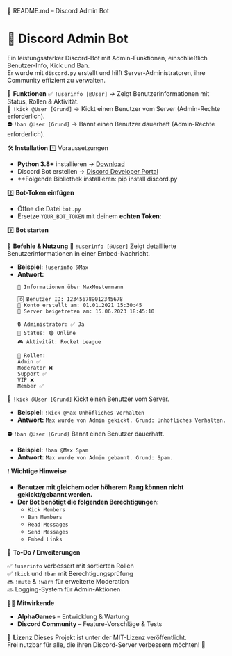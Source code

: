 📜 README.md – Discord Admin Bot

# 🚀 Discord Admin Bot

Ein leistungsstarker Discord-Bot mit Admin-Funktionen, einschließlich Benutzer-Info, Kick und Ban.  
Er wurde mit `discord.py` erstellt und hilft Server-Administratoren, ihre Community effizient zu verwalten.



📌 **Funktionen**
✅ `!userinfo [@User]` → Zeigt Benutzerinformationen mit Status, Rollen & Aktivität.  
🔨 `!kick @User [Grund]` → Kickt einen Benutzer vom Server (Admin-Rechte erforderlich).  
⛔ `!ban @User [Grund]` → Bannt einen Benutzer dauerhaft (Admin-Rechte erforderlich).  



🛠 **Installation**
1️⃣ Voraussetzungen
- **Python 3.8+** installieren → [Download](https://www.python.org/downloads/)
- Discord Bot erstellen → [Discord Developer Portal](https://discord.com/developers/applications)
- **Folgende Bibliothek installieren:
  pip install discord.py


2️⃣ **Bot-Token einfügen**
- Öffne die Datei `bot.py`
- Ersetze `YOUR_BOT_TOKEN` mit deinem **echten Token**:

3️⃣ **Bot starten**

🔧 **Befehle & Nutzung**
📜 `!userinfo [@User]`
Zeigt detaillierte Benutzerinformationen in einer Embed-Nachricht.
- **Beispiel:** `!userinfo @Max`
- **Antwort:**
  ```
  👤 Informationen über MaxMustermann

  🆔 Benutzer ID: 123456789012345678
  📅 Konto erstellt am: 01.01.2021 15:30:45
  📌 Server beigetreten am: 15.06.2023 18:45:10

  🔒 Administrator: ✅ Ja
  💬 Status: 🟢 Online
  🎮 Aktivität: Rocket League

  📜 Rollen:
  Admin ✅
  Moderator ❌
  Support ✅
  VIP ❌
  Member ✅
  ```

👢 `!kick @User [Grund]`
Kickt einen Benutzer vom Server.
- **Beispiel:** `!kick @Max Unhöfliches Verhalten`
- **Antwort:** `Max wurde von Admin gekickt. Grund: Unhöfliches Verhalten.`

⛔ `!ban @User [Grund]`
Bannt einen Benutzer dauerhaft.
- **Beispiel:** `!ban @Max Spam`
- **Antwort:** `Max wurde von Admin gebannt. Grund: Spam.`

❗ **Wichtige Hinweise**
- **Benutzer mit gleichem oder höherem Rang können nicht gekickt/gebannt werden.**
- **Der Bot benötigt die folgenden Berechtigungen:**
  - `Kick Members`
  - `Ban Members`
  - `Read Messages`
  - `Send Messages`
  - `Embed Links`

📝 **To-Do / Erweiterungen**

✅ `!userinfo` verbessert mit sortierten Rollen  
✅ `!kick` und `!ban` mit Berechtigungsprüfung  
🔜 `!mute` & `!warn` für erweiterte Moderation  
🔜 Logging-System für Admin-Aktionen  

👨‍💻 **Mitwirkende**
- **AlphaGames** – Entwicklung & Wartung  
- **Discord Community** – Feature-Vorschläge & Tests  

🌟 **Lizenz**
Dieses Projekt ist unter der MIT-Lizenz veröffentlicht.  
Frei nutzbar für alle, die ihren Discord-Server verbessern möchten! 🎉
